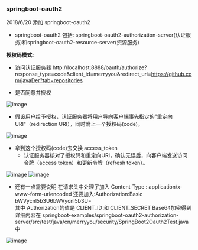 ### springboot-oauth2

2018/6/20 添加 springboot-oauth2

* springboot-oauth2 包括: springboot-oauth2-authorization-server(认证服务)和springboot-oauth2-resource-server(资源服务)

**授权码模式:** 

* 访问认证服务器 http://localhost:8888/oauth/authorize?response_type=code&client_id=merryyou&redirect_uri=https://github.com/javaDer?tab=repositories

* 是否同意并授权

![image](https://github.com/haoxiaoyong1014/springboot-examples/raw/master/springboot-rabbitmq/src/main/java/com/hxy/rabbitmq/img/v7.jpg)

* 假设用户给予授权，认证服务器将用户导向客户端事先指定的"重定向URI"（redirection URI），同时附上一个授权码(code)。

![image](https://github.com/haoxiaoyong1014/springboot-examples/raw/master/springboot-rabbitmq/src/main/java/com/hxy/rabbitmq/img/v4.jpg)

* 拿到这个授权码(code)去交换 access_token
    * 认证服务器核对了授权码和重定向URI，确认无误后，向客户端发送访问令牌（access token）和更新令牌（refresh token）。
    
![image](https://github.com/haoxiaoyong1014/springboot-examples/raw/master/springboot-rabbitmq/src/main/java/com/hxy/rabbitmq/img/v8.jpg) 
![image](https://github.com/haoxiaoyong1014/springboot-examples/raw/master/springboot-rabbitmq/src/main/java/com/hxy/rabbitmq/img/v9.jpg) 
* 还有一点需要说明 在请求头中处理了加入 Content-Type : application/x-www-form-urlencoded 还要加入:Authorization:Basic bWVycnl5b3U6bWVycnl5b3U=  
 其中 Authorization的值是 CLIENT_ID 和 CLIENT_SECRET Base64加密得到 详细内容在 springboot-examples/springboot-oauth2-authorization-server/src/test/java/cn/merryyou/security/SpringBoot2Oauth2Test.java 中
 
 ![image](https://github.com/haoxiaoyong1014/springboot-examples/raw/master/springboot-rabbitmq/src/main/java/com/hxy/rabbitmq/img/v6.jpg)    




